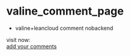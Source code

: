 # valine_comment_page

- valine+leancloud comment nobackend

visit now:  
[add your comments](https://front-ends-developers.github.io/valine_comment_page/index.html)
